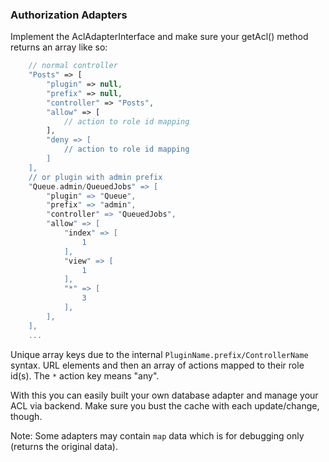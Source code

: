 ### Authorization Adapters

Implement the AclAdapterInterface and make sure your getAcl() method returns an array like so:
```php
    // normal controller
    "Posts" => [
        "plugin" => null,
        "prefix" => null,
        "controller" => "Posts",
        "allow" => [
            // action to role id mapping
        ],
        "deny => [
            // action to role id mapping
        ]
    ],
    // or plugin with admin prefix
    "Queue.admin/QueuedJobs" => [
        "plugin" => "Queue",
        "prefix" => "admin",
        "controller" => "QueuedJobs",
        "allow" => [
            "index" => [
                1
            ],
            "view" => [
                1
            ],
            "*" => [
                3
            ],
        ],
    ],
    ...
```

Unique array keys due to the internal `PluginName.prefix/ControllerName` syntax.
URL elements and then an array of actions mapped to their role id(s).
The `*` action key means "any".

With this you can easily built your own database adapter and manage your ACL via backend.
Make sure you bust the cache with each update/change, though.

Note: Some adapters may contain `map` data which is for debugging only (returns the original data).
